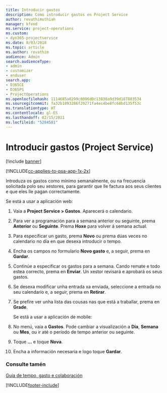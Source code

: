 ```yaml
---
title: Introducir gastos
description: Como introducir gastos en Project Service
author: revathimuthiah
manager: kfend
ms.service: project-operations
ms.custom:
- dyn365-projectservice
ms.date: 8/03/2018
ms.topic: article
ms.author: revathim
audience: Admin
search.audienceType:
- admin
- customizer
- enduser
search.app:
- D365CE
- D365PS
- ProjectOperations
ms.openlocfilehash: 1114685a8299c0096d0c13830a9d39d187883534
ms.sourcegitcommit: fa32b1893286f20271fa4ec4be8fc68bd135f53c
ms.translationtype: HT
ms.contentlocale: gl-ES
ms.lasthandoff: 02/15/2021
ms.locfileid: "5284581"
---
```

# <a name="enter-expenses-project-service"></a>Introducir gastos (Project Service)

[!include [banner](../includes/psa-now-project-operations.md)]

[!INCLUDE[cc-applies-to-psa-app-1x-2x](../includes/cc-applies-to-psa-app-1x-2x.md)]

Introduza os gastos como mínimo semanalmente, ou na frecuencia solicitada polo seu xestores, para garantir que lle factura aos seus clientes e que eles lle pagan correctamente.  
  
 Se está a usar a aplicación web:  
  
1. Vaia a **Project Service > Gastos**. Aparecerá o calendario.  
  
2. Para ver a programación para a semana anterior ou seguinte, prema **Anterior** ou **Seguinte**. Prema **Hoxe** para volver á semana actual.  
  
3. Para especificar un gasto, prema **Novo** ou prema dúas veces no calendario no día en que desexa introducir o tempo.  
  
4. Encha os campos no formulario **Novo gasto** e, a seguir, prema en **Gardar**.  
  
5. Continúe a especificar os gastos para a semana. Cando remate e todo estea correcto, prema en **Enviar**. Un xestor revisará e aprobará os seus gastos.  
  
6. Se desexa modificar unha entrada xa enviada, seleccione a entrada no seu calendario e, a seguir, prema en **Retirar**.  
  
7. Se prefire ver unha lista das cousas nas que está a traballar, prema en **Grade**.  
  
   Se está a usar a aplicación de mobile:  
  
8. No menú, vaia a **Gastos**.     Pode cambiar a visualización a **Día**, **Semana** ou **Mes**, ou ir até o período de tempo anterior ou seguinte.  
  
9. Toque **…** e toque **Nova**.  
  
10. Encha a información necesaria e logo toque **Gardar**.  
  
### <a name="see-also"></a>Consulte tamén  
 [Guía de tempo, gasto e colaboración](../psa/time-expense-collaboration-guide.md)


[!INCLUDE[footer-include](../includes/footer-banner.md)]